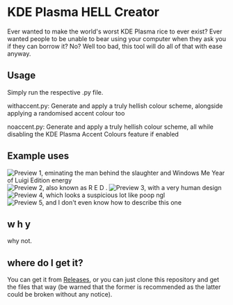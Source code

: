 # KDE Plasma HELL Creator
Ever wanted to make the world's worst KDE Plasma rice to ever exist? Ever wanted people to be unable to bear using your computer when they ask you if they can borrow it? No? Well too bad, this tool will do all of that with ease anyway.

## Usage

Simply run the respective .py file.

withaccent.py: Generate and apply a truly hellish colour scheme, alongside applying a randomised accent colour too

noaccent.py: Generate and apply a truly hellish colour scheme, all while disabling the KDE Plasma Accent Colours feature if enabled

## Example uses

![Preview 1, eminating the man behind the slaughter and Windows Me Year of Luigi Edition energy]([https://github.com/dominichayesferen/kde-plasma-hellcreator/raw/main/preview/1.png])
![Preview 2, also known as R E D .]([https://github.com/dominichayesferen/kde-plasma-hellcreator/raw/main/preview/2.png])
![Preview 3, with a very human design]([https://github.com/dominichayesferen/kde-plasma-hellcreator/raw/main/preview/3.png])
![Preview 4, which looks a suspicious lot like poop ngl]([https://github.com/dominichayesferen/kde-plasma-hellcreator/raw/main/preview/4.png])
![Preview 5, and I don't even know how to describe this one]([https://github.com/dominichayesferen/kde-plasma-hellcreator/raw/main/preview/5.png])

## w h y

why not.

## where do I get it?

You can get it from <a href="https://github.com/dominichayesferen/kde-plasma-hellcreator/releases/latest">Releases</a>, or you can just clone this repository and get the files that way (be warned that the former is recommended as the latter could be broken without any notice).
